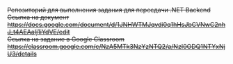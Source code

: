 ~~Репозиторий для выполнения задания для пересдачи .NET Backend  
Ссылка на документ https://docs.google.com/document/d/1JNHWTMJqvdi0q1hHsJbCVNwC2nhJ_t4AEAaIj1iYdVE/edit  
Ссылка на задание в Google Classroom https://classroom.google.com/c/NzA5MTk3NzYzNTQ2/a/NzI0ODQ1NTYxNjU3/details~~
